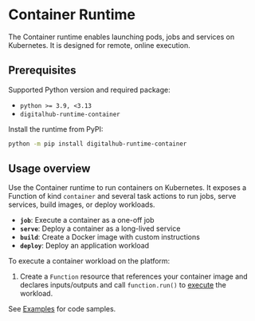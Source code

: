# Container Runtime

The Container runtime enables launching pods, jobs and services on Kubernetes. It is designed for remote, online execution.

## Prerequisites

Supported Python version and required package:

- `python >= 3.9, <3.13`
- `digitalhub-runtime-container`

Install the runtime from PyPI:

```bash
python -m pip install digitalhub-runtime-container
```

## Usage overview

Use the Container runtime to run containers on Kubernetes. It exposes a Function of kind `container` and several task actions to run jobs, serve services, build images, or deploy workloads.

- **`job`**: Execute a container as a one-off job
- **`serve`**: Deploy a container as a long-lived service
- **`build`**: Create a Docker image with custom instructions
- **`deploy`**: Deploy an application workload

To execute a container workload on the platform:

1. Create a `Function` resource that references your container image and declares inputs/outputs and call `function.run()` to [execute](execution.md) the workload.

See [Examples](examples.md) for code samples.
